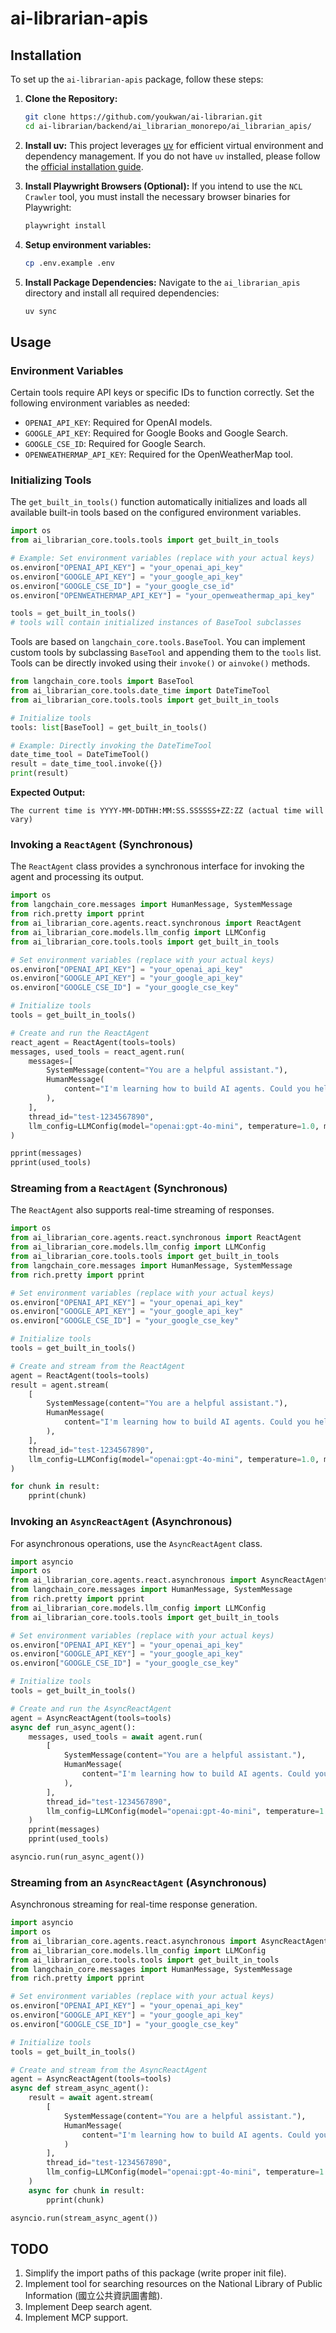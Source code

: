 # ai-librarian-apis
## Installation

To set up the `ai-librarian-apis` package, follow these steps:

1.  **Clone the Repository:**

    ```bash
    git clone https://github.com/youkwan/ai-librarian.git
    cd ai-librarian/backend/ai_librarian_monorepo/ai_librarian_apis/
    ```

2.  **Install uv:**
    This project leverages [uv](https://github.com/astral-sh/uv) for efficient virtual environment and dependency management. If you do not have `uv` installed, please follow the [official installation guide](https://docs.astral.sh/uv/getting-started/installation/).

3.  **Install Playwright Browsers (Optional):**
    If you intend to use the `NCL Crawler` tool, you must install the necessary browser binaries for Playwright:

    ```bash
    playwright install
    ```
4. **Setup environment variables:**

    ```bash
    cp .env.example .env
    ```

5.  **Install Package Dependencies:**
    Navigate to the `ai_librarian_apis` directory and install all required dependencies:

    ```bash
    uv sync
    ```

## Usage

### Environment Variables

Certain tools require API keys or specific IDs to function correctly. Set the following environment variables as needed:

*   `OPENAI_API_KEY`: Required for OpenAI models.
*   `GOOGLE_API_KEY`: Required for Google Books and Google Search.
*   `GOOGLE_CSE_ID`: Required for Google Search.
*   `OPENWEATHERMAP_API_KEY`: Required for the OpenWeatherMap tool.

### Initializing Tools

The `get_built_in_tools()` function automatically initializes and loads all available built-in tools based on the configured environment variables.

```python
import os
from ai_librarian_core.tools.tools import get_built_in_tools

# Example: Set environment variables (replace with your actual keys)
os.environ["OPENAI_API_KEY"] = "your_openai_api_key"
os.environ["GOOGLE_API_KEY"] = "your_google_api_key"
os.environ["GOOGLE_CSE_ID"] = "your_google_cse_id"
os.environ["OPENWEATHERMAP_API_KEY"] = "your_openweathermap_api_key"

tools = get_built_in_tools()
# tools will contain initialized instances of BaseTool subclasses
```

Tools are based on `langchain_core.tools.BaseTool`. You can implement custom tools by subclassing `BaseTool` and appending them to the `tools` list. Tools can be directly invoked using their `invoke()` or `ainvoke()` methods.

```python
from langchain_core.tools import BaseTool
from ai_librarian_core.tools.date_time import DateTimeTool
from ai_librarian_core.tools.tools import get_built_in_tools

# Initialize tools
tools: list[BaseTool] = get_built_in_tools()

# Example: Directly invoking the DateTimeTool
date_time_tool = DateTimeTool()
result = date_time_tool.invoke({})
print(result)
```

**Expected Output:**

```plaintext
The current time is YYYY-MM-DDTHH:MM:SS.SSSSSS+ZZ:ZZ (actual time will vary)
```

### Invoking a `ReactAgent` (Synchronous)

The `ReactAgent` class provides a synchronous interface for invoking the agent and processing its output.

```python
import os
from langchain_core.messages import HumanMessage, SystemMessage
from rich.pretty import pprint
from ai_librarian_core.agents.react.synchronous import ReactAgent
from ai_librarian_core.models.llm_config import LLMConfig
from ai_librarian_core.tools.tools import get_built_in_tools

# Set environment variables (replace with your actual keys)
os.environ["OPENAI_API_KEY"] = "your_openai_api_key"
os.environ["GOOGLE_API_KEY"] = "your_google_api_key"
os.environ["GOOGLE_CSE_ID"] = "your_google_cse_key"

# Initialize tools
tools = get_built_in_tools()

# Create and run the ReactAgent
react_agent = ReactAgent(tools=tools)
messages, used_tools = react_agent.run(
    messages=[
        SystemMessage(content="You are a helpful assistant."),
        HumanMessage(
            content="I'm learning how to build AI agents. Could you help me find online tutorials and some educational videos?"
        ),
    ],
    thread_id="test-1234567890",
    llm_config=LLMConfig(model="openai:gpt-4o-mini", temperature=1.0, max_tokens=1000),
)

pprint(messages)
pprint(used_tools)
```

### Streaming from a `ReactAgent` (Synchronous)

The `ReactAgent` also supports real-time streaming of responses.

```python
import os
from ai_librarian_core.agents.react.synchronous import ReactAgent
from ai_librarian_core.models.llm_config import LLMConfig
from ai_librarian_core.tools.tools import get_built_in_tools
from langchain_core.messages import HumanMessage, SystemMessage
from rich.pretty import pprint

# Set environment variables (replace with your actual keys)
os.environ["OPENAI_API_KEY"] = "your_openai_api_key"
os.environ["GOOGLE_API_KEY"] = "your_google_api_key"
os.environ["GOOGLE_CSE_ID"] = "your_google_cse_key"

# Initialize tools
tools = get_built_in_tools()

# Create and stream from the ReactAgent
agent = ReactAgent(tools=tools)
result = agent.stream(
    [
        SystemMessage(content="You are a helpful assistant."),
        HumanMessage(
            content="I'm learning how to build AI agents. Could you help me find online tutorials and some educational videos?"
        ),
    ],
    thread_id="test-1234567890",
    llm_config=LLMConfig(model="openai:gpt-4o-mini", temperature=1.0, max_tokens=1000),
)

for chunk in result:
    pprint(chunk)
```

### Invoking an `AsyncReactAgent` (Asynchronous)

For asynchronous operations, use the `AsyncReactAgent` class.

```python
import asyncio
import os
from ai_librarian_core.agents.react.asynchronous import AsyncReactAgent
from langchain_core.messages import HumanMessage, SystemMessage
from rich.pretty import pprint
from ai_librarian_core.models.llm_config import LLMConfig
from ai_librarian_core.tools.tools import get_built_in_tools

# Set environment variables (replace with your actual keys)
os.environ["OPENAI_API_KEY"] = "your_openai_api_key"
os.environ["GOOGLE_API_KEY"] = "your_google_api_key"
os.environ["GOOGLE_CSE_ID"] = "your_google_cse_key"

# Initialize tools
tools = get_built_in_tools()

# Create and run the AsyncReactAgent
agent = AsyncReactAgent(tools=tools)
async def run_async_agent():
    messages, used_tools = await agent.run(
        [
            SystemMessage(content="You are a helpful assistant."),
            HumanMessage(
                content="I'm learning how to build AI agents. Could you help me find online tutorials and some educational videos?"
            ),
        ],
        thread_id="test-1234567890",
        llm_config=LLMConfig(model="openai:gpt-4o-mini", temperature=1.0, max_tokens=1000),
    )
    pprint(messages)
    pprint(used_tools)

asyncio.run(run_async_agent())
```

### Streaming from an `AsyncReactAgent` (Asynchronous)

Asynchronous streaming for real-time response generation.

```python
import asyncio
import os
from ai_librarian_core.agents.react.asynchronous import AsyncReactAgent
from ai_librarian_core.models.llm_config import LLMConfig
from ai_librarian_core.tools.tools import get_built_in_tools
from langchain_core.messages import HumanMessage, SystemMessage
from rich.pretty import pprint

# Set environment variables (replace with your actual keys)
os.environ["OPENAI_API_KEY"] = "your_openai_api_key"
os.environ["GOOGLE_API_KEY"] = "your_google_api_key"
os.environ["GOOGLE_CSE_ID"] = "your_google_cse_key"

# Initialize tools
tools = get_built_in_tools()

# Create and stream from the AsyncReactAgent
agent = AsyncReactAgent(tools=tools)
async def stream_async_agent():
    result = await agent.stream(
        [
            SystemMessage(content="You are a helpful assistant."),
            HumanMessage(
                content="I'm learning how to build AI agents. Could you help me find online tutorials and some educational videos?"
            )
        ],
        thread_id="test-1234567890",
        llm_config=LLMConfig(model="openai:gpt-4o-mini", temperature=1.0, max_tokens=1000),
    )
    async for chunk in result:
        pprint(chunk)

asyncio.run(stream_async_agent())
```

## TODO
1. Simplify the import paths of this package (write proper init file).
2. Implement tool for searching resources on the National Library of Public Information (國立公共資訊圖書館).
3. Implement Deep search agent.
4. Implement MCP support.